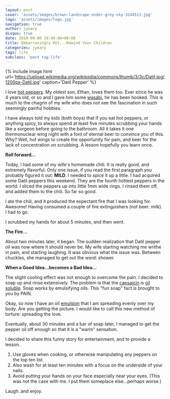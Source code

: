 ```yaml
---
layout: post
cover: 'assets/images/brown-landscape-under-grey-sky-3244513.jpg'
logo: 'assets/images/logo.jpg'
navigation: true
author: jyeary
disqus: true
date: 2010-09-06 19:49:00+00:00
title: Embarrasingly Hot...Remind Your Children
categories: jyeary
tags: life
subclass: 'post tag-life'
---
```

{% include image.html url='https://upload.wikimedia.org/wikipedia/commons/thumb/3/3c/Datil.jpg/1200px-Datil.jpg' caption='Datil Pepper' %}

I love [hot peppers](http://en.wikipedia.org/wiki/Chili_pepper). My oldest son, Ethan, loves them too. Ever since he was 4 years old, or so and I gave him some [wasabi](http://en.wikipedia.org/wiki/Wasabi), he has been hooked. This is much to the chagrin of my wife who does not see the fascination in such seemingly painful hobbies.

I have always told my kids (both boys) that if you eat hot peppers, or anything spicy, to always spend at least five minutes scrubbing your hands like a surgeon before going to the bathroom. All it takes it one thermonuclear wing night with a font of eternal beer to convince you of this. Why? Well, hot wings to create the opportunity for pain, and beer for the lack of concentration on scrubbing. A lesson hopefully you learn once.

**Roll forward...**

Today, I had some of my wife's homemade chili. It is really good, and extremely flavorful. Only one issue, if you read the first paragraph you probably figured it out: **MILD**. I needed to spice it up a little. I had acquired some Datil peppers this weekend. They are the fourth hottest peppers in the world. I sliced the peppers up into little 1mm wide rings. I rinsed them off, and added them to the chili. So far so good.

I ate the chili, and it produced the expectant fire that I was looking for. Awesome! Having consumed a couple of fire extinguishers (not beer: milk). I had to go.

I scrubbed my hands for about 5 minutes, and then went.

**The Fire...**

About two minutes later, it began. The sudden realization that Datil pepper oil was now where it should never be. My wife starting watching me writhe in pain, and starting laughing. It was obvious what the issue was. Between chuckles, she managed to get out the word: shower.

**When a Good Idea...becomes a Bad Idea...**

The slight cooling effect was not enough to overcome the pain. I decided to soap up and rinse extensively. The problem is that the [capsaicin](http://en.wikipedia.org/wiki/Capsaicin) is [oil soluble](http://en.wikipedia.org/wiki/Solubility). Soap works by emulsifying oils. This "fun soap" fact is brought to you by PAIN.

Okay, so now I have an oil [emulsion](http://en.wikipedia.org/wiki/Emulsion) that I am spreading evenly over my body. Are you getting the picture. I would like to call this new method of torture: spreading the love.

Eventually, about 30 minutes and a bar of soap later, I managed to get the pepper oil off enough so that it is a "warm" sensation.

I decided to share this funny story for entertainment, and to provide a lesson.

1. Use gloves when cooking, or otherwise manipulating any peppers on the top ten list.
2. Also wash for at least ten minutes with a focus on the underside of your nails.
3. Avoid putting your hands on your face especially near your eyes. (This was not the case with me. I put them someplace else...perhaps worse.)

Laugh..and enjoy.


